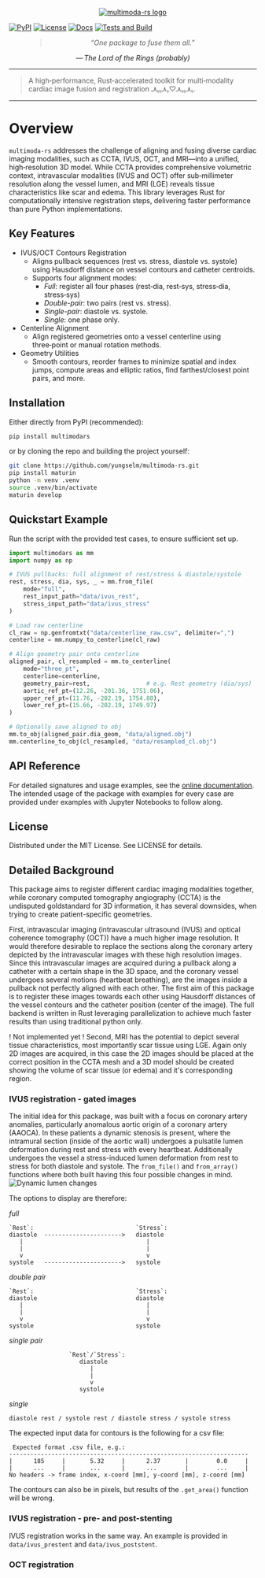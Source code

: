 <p align="center">
  <a href="https://github.com/yungselm/multimoda-rs">
    <img
      src="https://raw.githubusercontent.com/yungselm/multimoda-rs/main/media/multimoda-rs.jpg"
      alt="multimoda-rs logo"
    >
  </a>
</p>

[![PyPI](https://img.shields.io/pypi/v/multimodars.svg)](https://pypi.org/project/multimodars)
[![License](https://img.shields.io/pypi/l/multimodars.svg)](LICENSE)
[![Docs](https://img.shields.io/readthedocs/multimoda-rs)](https://multimoda-rs.readthedocs.io)
[![Tests and Build](https://github.com/yungselm/multimoda-rs/actions/workflows/CI.yml/badge.svg)](https://github.com/yungselm/multimoda-rs/actions/workflows/CI.yml)

<figure class="epigraph" style="text-align: center; font-style: italic;">
  <blockquote>
    “One package to fuse them all.”
  </blockquote>
  <figcaption>— <cite>The Lord of the Rings (probably)</cite></figcaption>
</figure>

---

> A high‑performance, Rust‑accelerated toolkit for multi‑modality cardiac image fusion and registration ﮩ٨ـﮩﮩ٨ـ♡ﮩ٨ـﮩﮩ٨ـ.

---
# Overview 
`multimoda-rs` addresses the challenge of aligning and fusing diverse cardiac imaging modalities, such as CCTA, IVUS, OCT, and MRI—into a unified, high‑resolution 3D model. While CCTA provides comprehensive volumetric context, intravascular modalities (IVUS and OCT) offer sub‑millimeter resolution along the vessel lumen, and MRI (LGE) reveals tissue characteristics like scar and edema. This library leverages Rust for computationally intensive registration steps, delivering faster performance than pure Python implementations.

## Key Features
- IVUS/OCT Contours Registration
  - Aligns pullback sequences (rest vs. stress, diastole vs. systole) using Hausdorff distance on vessel contours and catheter centroids.
  - Supports four alignment modes:
    - *Full*: register all four phases (rest‑dia, rest‑sys, stress‑dia, stress‑sys)
    - *Double-pair*: two pairs (rest vs. stress).
    - *Single-pair*: diastole vs. systole.
    - *Single*: one phase only.
- Centerline Alignment
  - Align registered geometries onto a vessel centerline using three‑point or manual rotation methods.
- Geometry Utilities
  - Smooth contours, reorder frames to minimize spatial and index jumps, compute areas and elliptic ratios, find farthest/closest point pairs, and more.

## Installation

Either directly from PyPI (recommended):
```bash
pip install multimodars
```

or by cloning the repo and building the project yourself:
```bash
git clone https://github.com/yungselm/multimoda-rs.git
pip install maturin
python -m venv .venv
source .venv/bin/activate
maturin develop
```

## Quickstart Example
Run the script with the provided test cases, to ensure sufficient set up.
```python
import multimodars as mm
import numpy as np

# IVUS pullbacks: full alignment of rest/stress & diastole/systole
rest, stress, dia, sys, _ = mm.from_file(
    mode="full",
    rest_input_path="data/ivus_rest",
    stress_input_path="data/ivus_stress"
)

# Load raw centerline
cl_raw = np.genfromtxt("data/centerline_raw.csv", delimiter=",")
centerline = mm.numpy_to_centerline(cl_raw)

# Align geometry pair onto centerline
aligned_pair, cl_resampled = mm.to_centerline(
    mode="three_pt",
    centerline=centerline,
    geometry_pair=rest,                # e.g. Rest geometry (dia/sys)
    aortic_ref_pt=(12.26, -201.36, 1751.06),
    upper_ref_pt=(11.76, -202.19, 1754.80),
    lower_ref_pt=(15.66, -202.19, 1749.97)
)

# Optionally save aligned to obj
mm.to_obj(aligned_pair.dia_geom, "data/aligned.obj")
mm.centerline_to_obj(cl_resampled, "data/resampled_cl.obj")
```
## API Reference
For detailed signatures and usage examples, see the [online documentation](https://multimoda-rs.readthedocs.io).
The intended usage of the package with examples for every case are provided under examples with Jupyter Notebooks to follow along.

## License
Distributed under the MIT License. See LICENSE for details.

## Detailed Background
This package aims to register different cardiac imaging modalities together, while coronary computed tomography angiography (CCTA) is the undisputed goldstandard for 3D information, it has several downsides, when trying to create patient-specific geometries.

First, intravascular imaging (intravascular ultrasound (IVUS) and optical coherence tomography (OCT)) have a much higher image resolution. It would therefore desirable to replace the sections along the coronary artery depicted by the intravascular images with these high resolution images. Since this intravascular images are acquired during a pullback along a catheter with a certain shape in the 3D space, and the coronary vessel undergoes several motions (heartbeat breathing), are the images inside a pullback not perfectly aligned with each other. The first aim of this package is to register these images towards each other using Hausdorff distances of the vessel contours and the catheter position (center of the image). The full backend is written in Rust leveraging parallelization to achieve much faster results than using traditional python only.

! Not implemented yet !
Second, MRI has the potential to depict several tissue characteristics, most importantly scar tissue using LGE. Again only 2D images are acquired, in this case the 2D images should be placed at the correct position in the CCTA mesh and a 3D model should be created showing the volume of scar tissue (or edema) and it's corresponding region.

### IVUS registration - gated images
The initial idea for this package, was built with a focus on coronary artery anomalies, particularly anomalous aortic origin of a coronary artery (AAOCA). In these patients a dynamic stenosis is present, where the intramural section (inside of the aortic wall) undergoes a pulsatile lumen deformation during rest and stress with every heartbeat. Additionally undergoes the vessel a stress-induced lumen deformation from rest to stress for both diastole and systole. The `from_file()` and `from_array()` functions where both built having this four possible changes in mind.
![Dynamic lumen changes](https://raw.githubusercontent.com/yungselm/multimoda-rs/main/media/dynamic_lumen_changes.png)

The options to display are therefore:

*full*
```text
`Rest`:                             `Stress`:
diastole  ---------------------->   diastole
   |                                   |
   |                                   |
   v                                   v
systole   ---------------------->   systole
```

*double pair*
```text
`Rest`:                             `Stress`:
diastole                            diastole
   |                                   |
   |                                   |
   v                                   v
systole                             systole
```

*single pair*
```text
                 `Rest`/`Stress`:
                    diastole
                       |
                       |
                       v
                    systole
```

*single*
```text
diastole rest / systole rest / diastole stress / systole stress
```

The expected input data for contours is the following for a csv file:
```text
 Expected format .csv file, e.g.:
--------------------------------------------------------------------
|      185     |       5.32     |      2.37       |        0.0     |
|      ...     |       ...      |      ...        |        ...     |
No headers -> frame index, x-coord [mm], y-coord [mm], z-coord [mm] 
```
The contours can also be in pixels, but results of the `.get_area()` function will be wrong.

### IVUS registration - pre- and post-stenting
IVUS registration works in the same way. An example is provided in `data/ivus_prestent` and `data/ivus_poststent`.

### OCT registration

